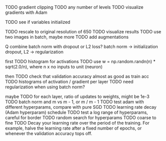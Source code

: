 TODO gradient clipping
TODO any number of levels
TODO visualize gradients with Adam

TODO see if variables initialized



















TODO rescale to original resolution of 650
TODO visualize results
TODO use two images in batch, maybe more
TODO add augmentations

Q combine batch norm with dropout or L2 loss?
    batch norm -> initialization
    dropout, L2 -> regularization


first
TODO histogram for activations
TODO use w = np.random.randn(n) * sqrt(2.0/n), where n x no inputs to unit (neuron)



then
TODO check that validation accuracy almost as good as train acc
TODO histograms of activation / gradient per layer
TODO need regularization when using batch norm?



maybe
TODO for each layer, ratio of updates to weights, might be 1e-3
TODO batch norm and m vs m - 1, or m / m - 1
TODO test adam with different hyperparams, compare with pure SGD
TODO learning rate decay (Adam hyperparam) schedule
TODO test a log range of hyperparams, careful for border
TODO random search for hyperparams
TODO coarse to fine
TODO Decay your learning rate over the period of the training. For example, halve the learning rate after a fixed number
 of epochs, or whenever the validation accuracy tops off.